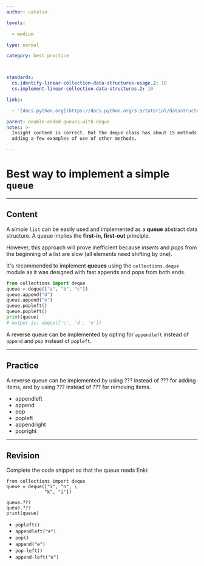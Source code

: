 ```yaml
---
author: catalin

levels:

  - medium

type: normal

category: best practice



standards:
  cs.identify-linear-collection-data-structures-usage.2: 10
  cs.implement-linear-collection-data-structures.2: 10

links:

  - '[docs.python.org](https://docs.python.org/3.5/tutorial/datastructures.html#using-lists-as-queues){website}'

parent: double-ended-queues-with-deque
notes: >-
  Insight content is correct. But the deque class has about 15 methods. Suggest
  adding a few examples of use of other methods.

---
```


# Best way to implement a simple `queue`

---
## Content

A simple `list` can be easily used and implemented as a **queue** abstract data structure. A queue implies the **first-in, first-out** principle.

However, this approach will prove inefficient because *inserts* and *pops* from the beginning of a list are slow (all elements need shifting by one).

It's recommended to implement **queues** using the `collections.deque` module as it was designed with fast appends and pops from both ends.

```python
from collections import deque
queue = deque(["a", "b", "c"])
queue.append("d")
queue.append("e")
queue.popleft()
queue.popleft()
print(queue)
# output is: deque(['c', 'd', 'e'])
```

A reverse queue can be implemented by opting for `appendleft` instead of `append` and `pop` instead of `popleft`.

---
## Practice

A reverse queue can be implemented by using ???  instead of ??? for adding items, and by using ??? instead of ??? for removing items.


* appendleft
* append
* pop
* popleft
* appendright
* popright

---
## Revision

Complete the code snippet so that the queue reads Enki:

```
from collections import deque
queue = deque(["i", "n", \
              "k", "i"])

queue.???
queue.???
print(queue)
```



* `popleft()`
* `appendleft("e")`
* `pop()`
* `append("e")`
* `pop-left()`
* `append-left("e")`
